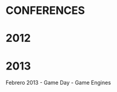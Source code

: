 CONFERENCES
==================================

2012
===============

2013
===============
Febrero 2013 - Game Day - Game Engines